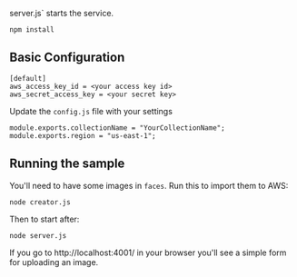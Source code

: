 


server.js` starts the service.


    npm install

## Basic Configuration

    [default]
    aws_access_key_id = <your access key id>
    aws_secret_access_key = <your secret key>

Update the `config.js` file with your settings

    module.exports.collectionName = "YourCollectionName";
    module.exports.region = "us-east-1";

## Running the sample

You'll need to have some images in `faces`. Run this to import them to AWS:

    node creator.js

Then to start after:

    node server.js

If you go to http://localhost:4001/ in your browser you'll see a simple form for uploading an image. 



